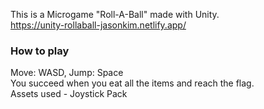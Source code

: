 This is a Microgame "Roll-A-Ball" made with Unity.<br/>
https://unity-rollaball-jasonkim.netlify.app/

<h3>How to play</h3>
Move: WASD, Jump: Space<br/>
You succeed when you eat all the items and reach the flag.<br/>
Assets used - Joystick Pack<br/>
